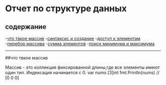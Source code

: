 # Отчет по структуре данных
## cодержание 
-[что такое массив](#что-такое-массив)
-[синтаксис и создание](#синтаксис-и-создание)
-[доступ к элементам](#доступ-к-элементам)
-[перебор массива](#перебор-массива)
-[сумма элементов](#сумма-элементов)
-[поиск минимума и максимума](#поиск-минимума-и-максимума)

---

##что твкое массив

Массив - это коллекция фиксированной длины,где все элементы имеют один тип.
Индексация начинается с 0.
var nums [3]int
fmt.Println(nums) // [0 0 0]